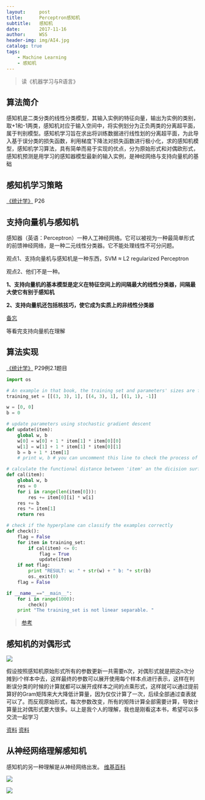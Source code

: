 ```yaml
---
layout:     post
title:      Perceptron感知机
subtitle:   感知机
date:       2017-11-16
author:     WSS
header-img: img/AI4.jpg
catalog: true
tags:
    - Machine Learning
    - 感知机
---
```

>读《机器学习与R语言》

## 算法简介 ##

感知机是二类分类的线性分类模型，其输入实例的特征向量，输出为实例的类别，取+1和-1两类，感知机对应于输入空间中，将实例划分为正负两类的分离超平面，属于判别模型。感知机学习旨在求出将训练数据进行线性划的分离超平面，为此导入基于误分类的损失函数，利用梯度下降法对损失函数进行极小化，求的感知机模型，感知机学习算法，具有简单而易于实现的优点，分为原始形式和对偶欧形式，感知机预测是用学习的感知器模型最新的输入实例，是神经网络与支持向量机的基础

## 感知机学习策略 ##

[《统计学》](https://book.douban.com/subject/10590856/) P26

## 支持向量机与感知机 ##

感知器（英语：Perceptron）一种人工神经网络。它可以被视为一种最简单形式的前馈神经网络，是一种二元线性分类器。它不能处理线性不可分问题。

观点1、支持向量机与感知机是一种东西，SVM ≈ L2 regularized Perceptron

观点2、他们不是一种。

**1、支持向量机的基本模型是定义在特征空间上的间隔最大的线性分类器，间隔最大使它有别于感知机**

**2、支持向量机还包括核技巧，使它成为实质上的非线性分类器**

[备忘](https://www.zhihu.com/question/51500780)

等看完支持向量机在理解

## 算法实现 ##

[《统计学》](https://book.douban.com/subject/10590856/) P29例2.1题目

```python
import os

# An example in that book, the training set and parameters' sizes are fixed
training_set = [[(3, 3), 1], [(4, 3), 1], [(1, 1), -1]]

w = [0, 0]
b = 0

# update parameters using stochastic gradient descent
def update(item):
    global w, b
    w[0] = w[0] + 1 * item[1] * item[0][0]
    w[1] = w[1] + 1 * item[1] * item[0][1]
    b = b + 1 * item[1]
    # print w, b # you can uncomment this line to check the process of stochastic gradient descent

# calculate the functional distance between 'item' an the dicision surface
def cal(item):
    global w, b
    res = 0
    for i in range(len(item[0])):
        res += item[0][i] * w[i]
    res += b
    res *= item[1]
    return res

# check if the hyperplane can classify the examples correctly
def check():
    flag = False
    for item in training_set:
        if cal(item) <= 0:
            flag = True
            update(item)
    if not flag:
        print "RESULT: w: " + str(w) + " b: "+ str(b)
        os._exit(0)
    flag = False

if __name__=="__main__":
    for i in range(1000):
        check()
    print "The training_set is not linear separable. "
```
>[参考](http://www.cnblogs.com/OldPanda/archive/2013/04/12/3017100.html)

## 感知机的对偶形式 ##

![](http://oyug2kd6x.bkt.clouddn.com//MachineLearning/ganzhiji%E6%84%9F%E7%9F%A5%E6%9C%BA%E5%AF%B9%E5%81%B6.jpg)

假设按照感知机原始形式所有的参数更新一共需要n次，对偶形式就是把这n次分摊到i个样本中去，这样最终的参数可以展开使用每个样本点进行表示，这样在判断误分类的时候的计算就都可以展开成样本之间的点乘形式，这样就可以通过提前算好的Gram矩阵来大大降低计算量，因为仅仅计算了一次，后续全部通过查表就可以了。而反观原始形式，每次参数改变，所有的矩阵计算全部需要计算，导致计算量比对偶形式要大很多。以上是我个人的理解，我也是刚看这本书，希望可以多交流一起学习


[资料](https://www.zhihu.com/question/26526858/answer/134536398)
[资料](https://www.zhihu.com/question/26526858/answer/136577337)


## 从神经网络理解感知机 ##

感知机的另一种理解是从神经网络出发。 [维基百科](https://zh.wikipedia.org/zh-sg/%E6%84%9F%E7%9F%A5%E5%99%A8)

![](http://oyug2kd6x.bkt.clouddn.com//MachineLearning/ganzhiji%E6%84%9F%E7%9F%A5%E5%99%A8%E7%A5%9E%E7%BB%8F%E7%BD%91%E7%BB%9C.png)

![](http://oyug2kd6x.bkt.clouddn.com//MachineLearning/ganzhiji%E6%84%9F%E7%9F%A5%E5%99%A8%E7%A5%9E%E7%BB%8F%E7%BD%91%E7%BB%9C2.png)



